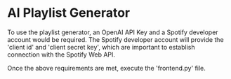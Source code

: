 # AI Playlist Generator

To use the playlist generator, an OpenAI API Key and a Spotify developer account would be required. The Spotify developer account will provide the 'client id' and 'client secret key', which are important to establish connection with the Spotify Web API.

Once the above requirements are met, execute the 'frontend.py' file.

